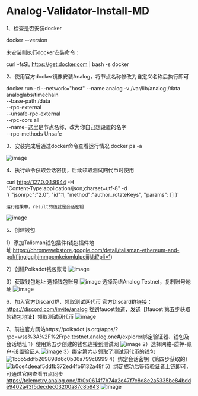 # Analog-Validator-Install-MD
1、检查是否安装docker
  
  docker --version
  
  未安装则执行docker安装命令：
  
  curl -fsSL https://get.docker.com | bash -s docker
  
2、使用官方docker镜像安装Analog，将节点名称修改为自定义名称后执行即可
  
  docker run -d --network="host" --name analog -v /var/lib/analog:/data analoglabs/timechain \
  --base-path /data \
  --rpc-external \
  --unsafe-rpc-external \
  --rpc-cors all \
  --name=这里是节点名称，改为你自己想设置的名字 \
  --rpc-methods Unsafe
  
3、安装完成后通过docker命令查看运行情况
  docker ps -a

![image](https://github.com/user-attachments/assets/cedf25b8-b990-4f0e-b7e7-e07230da9661)

4、执行命令获取会话密钥，后续领取测试网代币时使用

  curl http://127.0.0.1:9944 -H \
  "Content-Type:application/json;charset=utf-8" -d \
    '{
      "jsonrpc":"2.0",
      "id":1,
      "method":"author_rotateKeys",
      "params": []
    }'
    
    运行结果中，result的值就是会话密钥

![image](https://github.com/user-attachments/assets/940857a3-dcff-4ec0-8972-26e3edabcd13)


5、创建钱包

  1）添加Talisman钱包插件(钱包插件地址:https://chromewebstore.google.com/detail/talisman-ethereum-and-pol/fijngjgcjhjmmpcmkeiomlglpeiijkld?pli=1)
  
  2）创建Polkadot钱包账号
  ![image](https://github.com/user-attachments/assets/22e66f8a-7853-4dff-987e-790460b1fc52)
  
  3）获取钱包地址
  选择钱包账号
  ![image](https://github.com/user-attachments/assets/06b8a7af-8a2e-4b75-a5b6-b1701c9e9b43)
  选择网络Analog Testnet，复制账号地址
  ![image](https://github.com/user-attachments/assets/e30318d6-7f2c-4c04-9769-9b6533402d6a)
  
6、加入官方Discard群，领取测试网代币
官方DIscard群链接：https://discord.com/invite/analog
找到faucet频道，发送【!faucet 第五步获取的钱包地址】领取测试网代币
![image](https://github.com/user-attachments/assets/b33c1b36-d674-4317-baa8-c1ce35b27c34)

7、前往官方网站https://polkadot.js.org/apps/?rpc=wss%3A%2F%2Frpc.testnet.analog.one#/explorer绑定验证器、钱包及会话地址
1）使用第五步创建的钱包连接到测试网
![image](https://github.com/user-attachments/assets/a520a110-1953-45c4-9b8d-e637d0debc52)
2）选择网络-质押-账户-设置验证人
![image](https://github.com/user-attachments/assets/f0f8aad0-b6ad-40e0-b3db-66fc26f5edf3)
3）绑定第六步领取了测试网代币的钱包
![1b5b5ddfb269898d6c0b36a799c8999](https://github.com/user-attachments/assets/2ad9ac20-142c-4220-be6b-0fb7c9615bd6)
4）绑定会话密钥（第四步获取的）
![b0ce4deeaf5ddfb372ed4fb6132a48f](https://github.com/user-attachments/assets/9ff0e5ea-610d-4920-9f61-96e4f4428626)
5）绑定成功后等待验证者上链即可，可通过官网查看节点同步
https://telemetry.analog.one/#/0x0614f7b74a2e47f7c8d8e2a5335be84bdde9402a43f5decdec03200a87c8b943
![image](https://github.com/user-attachments/assets/b21a7d23-7833-42b9-8f98-7619293ec0a7)



